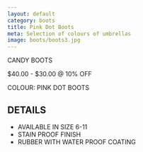 ```yaml
---
layout: default
category: boots
title: Pink Dot Boots
meta: Selection of colours of umbrellas
image: boots/boots3.jpg
---
```


CANDY BOOTS

$40.00 - $30.00 @ 10% OFF 

COLOUR: PINK DOT BOOTS

## DETAILS 

- AVAILABLE IN SIZE 6-11
- STAIN PROOF FINISH
- RUBBER WITH WATER PROOF COATING
